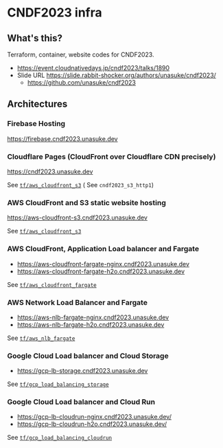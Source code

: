 # CNDF2023 infra

## What's this?

Terraform, container, website codes for CNDF2023.

- <https://event.cloudnativedays.jp/cndf2023/talks/1890>
- Slide URL <https://slide.rabbit-shocker.org/authors/unasuke/cndf2023/>
  * <https://github.com/unasuke/cndf2023>

## Architectures

### Firebase Hosting

<https://firebase.cndf2023.unasuke.dev>

### Cloudflare Pages (CloudFront over Cloudflare CDN precisely)

<https://cndf2023.unasuke.dev>

See [`tf/aws_cloudfront_s3`](/tf/aws_cloudfront_s3/) ( See `cndf2023_s3_http1`)

### AWS CloudFront and S3 static website hosting

<https://aws-cloudfront-s3.cndf2023.unasuke.dev>

See [`tf/aws_cloudfront_s3`](/tf/aws_cloudfront_s3/)

### AWS CloudFront, Application Load balancer and Fargate

* <https://aws-cloudfront-fargate-nginx.cndf2023.unasuke.dev>
* <https://aws-cloudfront-fargate-h2o.cndf2023.unasuke.dev>

See [`tf/aws_cloudfront_fargate`](/tf/aws_cloudfront_fargate/)

### AWS Network Load Balancer and Fargate

* <https://aws-nlb-fargate-nginx.cndf2023.unasuke.dev>
* <https://aws-nlb-fargate-h2o.cndf2023.unasuke.dev>

See [`tf/aws_nlb_fargate`](/tf/aws_nlb_fargate/)

### Google Cloud Load balancer and Cloud Storage

* <https://gcp-lb-storage.cndf2023.unasuke.dev>

See [`tf/gcp_load_balancing_storage`](/tf/gcp_load_balancing_storage/)

### Google Cloud Load balancer and Cloud Run

* <https://gcp-lb-cloudrun-nginx.cndf2023.unasuke.dev/>
* <https://gcp-lb-cloudrun-h2o.cndf2023.unasuke.dev/>

See [`tf/gcp_load_balancing_cloudrun`](/tf/gcp_load_balancing_cloudrun/)
